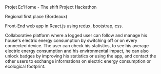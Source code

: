 Projet Ec'Home - The shift Project Hackathon

Regional first place (Bordeaux)

Front-End web app in React.js using redux, bootstrap, css.

Collaborative platform where a logged user can follow and manage his house's electric energy consumption by switching off or on every connected device. The user can check his statistics, to see his average electric energy consumption and his environmental impact, he can also unlock badges by improving his statistics or using the app, and contact the other users to exchange informations on electric energy consumption or ecological footprint.
